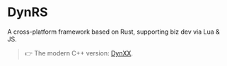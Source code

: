 # DynRS

A cross-platform framework based on Rust, supporting biz dev via Lua & JS.

> :point_right: The modern C++ version: [DynXX](https://github.com/R1NC/DynXX).
